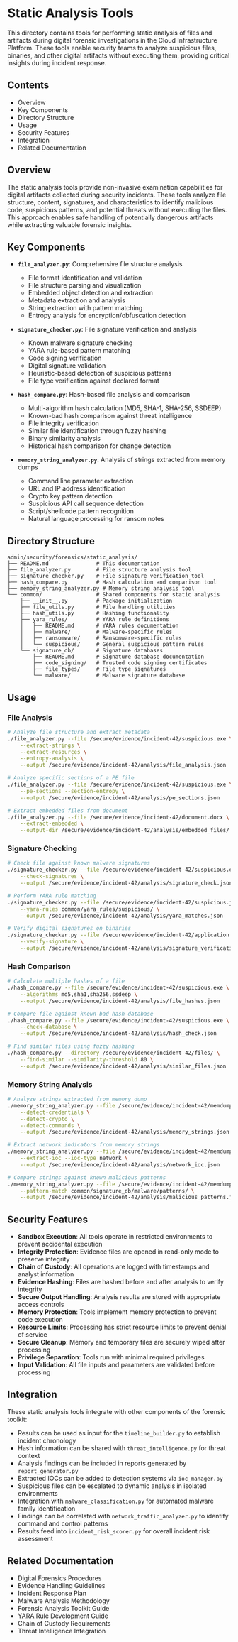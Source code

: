 # Static Analysis Tools

This directory contains tools for performing static analysis of files and artifacts during digital forensic investigations in the Cloud Infrastructure Platform. These tools enable security teams to analyze suspicious files, binaries, and other digital artifacts without executing them, providing critical insights during incident response.

## Contents

- Overview
- Key Components
- Directory Structure
- Usage
- Security Features
- Integration
- Related Documentation

## Overview

The static analysis tools provide non-invasive examination capabilities for digital artifacts collected during security incidents. These tools analyze file structure, content, signatures, and characteristics to identify malicious code, suspicious patterns, and potential threats without executing the files. This approach enables safe handling of potentially dangerous artifacts while extracting valuable forensic insights.

## Key Components

- **`file_analyzer.py`**: Comprehensive file structure analysis
  - File format identification and validation
  - File structure parsing and visualization
  - Embedded object detection and extraction
  - Metadata extraction and analysis
  - String extraction with pattern matching
  - Entropy analysis for encryption/obfuscation detection

- **`signature_checker.py`**: File signature verification and analysis
  - Known malware signature checking
  - YARA rule-based pattern matching
  - Code signing verification
  - Digital signature validation
  - Heuristic-based detection of suspicious patterns
  - File type verification against declared format

- **`hash_compare.py`**: Hash-based file analysis and comparison
  - Multi-algorithm hash calculation (MD5, SHA-1, SHA-256, SSDEEP)
  - Known-bad hash comparison against threat intelligence
  - File integrity verification
  - Similar file identification through fuzzy hashing
  - Binary similarity analysis
  - Historical hash comparison for change detection

- **`memory_string_analyzer.py`**: Analysis of strings extracted from memory dumps
  - Command line parameter extraction
  - URL and IP address identification
  - Crypto key pattern detection
  - Suspicious API call sequence detection
  - Script/shellcode pattern recognition
  - Natural language processing for ransom notes

## Directory Structure

```plaintext
admin/security/forensics/static_analysis/
├── README.md               # This documentation
├── file_analyzer.py        # File structure analysis tool
├── signature_checker.py    # File signature verification tool
├── hash_compare.py         # Hash calculation and comparison tool
├── memory_string_analyzer.py # Memory string analysis tool
└── common/                 # Shared components for static analysis
    ├── __init__.py         # Package initialization
    ├── file_utils.py       # File handling utilities
    ├── hash_utils.py       # Hashing functionality
    ├── yara_rules/         # YARA rule definitions
    │   ├── README.md       # YARA rules documentation
    │   ├── malware/        # Malware-specific rules
    │   ├── ransomware/     # Ransomware-specific rules
    │   └── suspicious/     # General suspicious pattern rules
    └── signature_db/       # Signature databases
        ├── README.md       # Signature database documentation
        ├── code_signing/   # Trusted code signing certificates
        ├── file_types/     # File type signatures
        └── malware/        # Malware signature database
```

## Usage

### File Analysis

```bash
# Analyze file structure and extract metadata
./file_analyzer.py --file /secure/evidence/incident-42/suspicious.exe \
    --extract-strings \
    --extract-resources \
    --entropy-analysis \
    --output /secure/evidence/incident-42/analysis/file_analysis.json

# Analyze specific sections of a PE file
./file_analyzer.py --file /secure/evidence/incident-42/suspicious.exe \
    --pe-sections --section-entropy \
    --output /secure/evidence/incident-42/analysis/pe_sections.json

# Extract embedded files from document
./file_analyzer.py --file /secure/evidence/incident-42/document.docx \
    --extract-embedded \
    --output-dir /secure/evidence/incident-42/analysis/embedded_files/
```

### Signature Checking

```bash
# Check file against known malware signatures
./signature_checker.py --file /secure/evidence/incident-42/suspicious.exe \
    --check-signatures \
    --output /secure/evidence/incident-42/analysis/signature_check.json

# Perform YARA rule matching
./signature_checker.py --file /secure/evidence/incident-42/suspicious.js \
    --yara-rules common/yara_rules/suspicious/ \
    --output /secure/evidence/incident-42/analysis/yara_matches.json

# Verify digital signatures on binaries
./signature_checker.py --file /secure/evidence/incident-42/application.dll \
    --verify-signature \
    --output /secure/evidence/incident-42/analysis/signature_verification.json
```

### Hash Comparison

```bash
# Calculate multiple hashes of a file
./hash_compare.py --file /secure/evidence/incident-42/suspicious.exe \
    --algorithms md5,sha1,sha256,ssdeep \
    --output /secure/evidence/incident-42/analysis/file_hashes.json

# Compare file against known-bad hash database
./hash_compare.py --file /secure/evidence/incident-42/suspicious.exe \
    --check-database \
    --output /secure/evidence/incident-42/analysis/hash_check.json

# Find similar files using fuzzy hashing
./hash_compare.py --directory /secure/evidence/incident-42/files/ \
    --find-similar --similarity-threshold 80 \
    --output /secure/evidence/incident-42/analysis/similar_files.json
```

### Memory String Analysis

```bash
# Analyze strings extracted from memory dump
./memory_string_analyzer.py --file /secure/evidence/incident-42/memdump.raw \
    --detect-credentials \
    --detect-crypto \
    --detect-commands \
    --output /secure/evidence/incident-42/analysis/memory_strings.json

# Extract network indicators from memory strings
./memory_string_analyzer.py --file /secure/evidence/incident-42/memdump.raw \
    --extract-ioc --ioc-type network \
    --output /secure/evidence/incident-42/analysis/network_ioc.json

# Compare strings against known malicious patterns
./memory_string_analyzer.py --file /secure/evidence/incident-42/memdump.raw \
    --pattern-match common/signature_db/malware/patterns/ \
    --output /secure/evidence/incident-42/analysis/malicious_patterns.json
```

## Security Features

- **Sandbox Execution**: All tools operate in restricted environments to prevent accidental execution
- **Integrity Protection**: Evidence files are opened in read-only mode to preserve integrity
- **Chain of Custody**: All operations are logged with timestamps and analyst information
- **Evidence Hashing**: Files are hashed before and after analysis to verify integrity
- **Secure Output Handling**: Analysis results are stored with appropriate access controls
- **Memory Protection**: Tools implement memory protection to prevent code execution
- **Resource Limits**: Processing has strict resource limits to prevent denial of service
- **Secure Cleanup**: Memory and temporary files are securely wiped after processing
- **Privilege Separation**: Tools run with minimal required privileges
- **Input Validation**: All file inputs and parameters are validated before processing

## Integration

These static analysis tools integrate with other components of the forensic toolkit:

- Results can be used as input for the `timeline_builder.py` to establish incident chronology
- Hash information can be shared with `threat_intelligence.py` for threat context
- Analysis findings can be included in reports generated by `report_generator.py`
- Extracted IOCs can be added to detection systems via `ioc_manager.py`
- Suspicious files can be escalated to dynamic analysis in isolated environments
- Integration with `malware_classification.py` for automated malware family identification
- Findings can be correlated with `network_traffic_analyzer.py` to identify command and control patterns
- Results feed into `incident_risk_scorer.py` for overall incident risk assessment

## Related Documentation

- Digital Forensics Procedures
- Evidence Handling Guidelines
- Incident Response Plan
- Malware Analysis Methodology
- Forensic Analysis Toolkit Guide
- YARA Rule Development Guide
- Chain of Custody Requirements
- Threat Intelligence Integration
